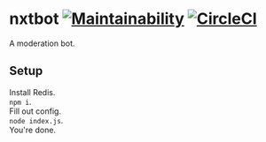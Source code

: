 # nxtbot [![Maintainability](https://api.codeclimate.com/v1/badges/311004163b2ea78a8853/maintainability)](https://codeclimate.com/github/ry00001/nxtbot/maintainability) [![CircleCI](https://circleci.com/gh/ry00001/nxtbot.svg?style=svg)](https://circleci.com/gh/ry00001/nxtbot)
A moderation bot.

## Setup
Install Redis.  
`npm i`.  
Fill out config.  
`node index.js`.  
You're done.